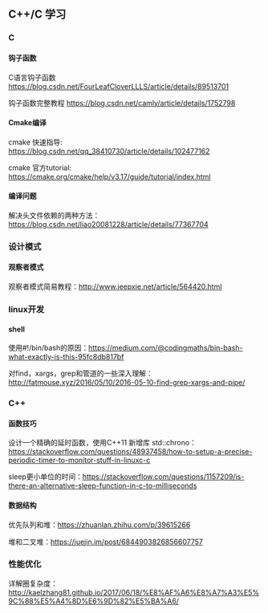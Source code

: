 ## C++/C 学习

### C

#### 钩子函数

C语言钩子函数
<https://blog.csdn.net/FourLeafCloverLLLS/article/details/89513701>

钩子函数完整教程
<https://blog.csdn.net/camly/article/details/1752798>

#### Cmake编译

cmake 快速指导: https://blog.csdn.net/qq_38410730/article/details/102477162

cmake 官方tutorial: https://cmake.org/cmake/help/v3.17/guide/tutorial/index.html

#### 编译问题

解决头文件依赖的两种方法：https://blog.csdn.net/liao20081228/article/details/77367704

### 设计模式

#### 观察者模式

观察者模式简易教程：http://www.jeepxie.net/article/564420.html

### linux开发

#### shell

使用#!/bin/bash的原因：https://medium.com/@codingmaths/bin-bash-what-exactly-is-this-95fc8db817bf

对find，xargs，grep和管道的一些深入理解：http://fatmouse.xyz/2016/05/10/2016-05-10-find-grep-xargs-and-pipe/

### C++

#### 函数技巧

设计一个精确的延时函数，使用C++11 新增库 std::chrono：https://stackoverflow.com/questions/48937458/how-to-setup-a-precise-periodic-timer-to-monitor-stuff-in-linuxc-c

sleep更小单位的时间：https://stackoverflow.com/questions/1157209/is-there-an-alternative-sleep-function-in-c-to-milliseconds

#### 数据结构

优先队列和堆：https://zhuanlan.zhihu.com/p/39615266

堆和二叉堆：https://juejin.im/post/6844903826856607757



### 性能优化

详解圈复杂度： http://kaelzhang81.github.io/2017/06/18/%E8%AF%A6%E8%A7%A3%E5%9C%88%E5%A4%8D%E6%9D%82%E5%BA%A6/
